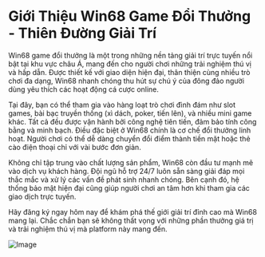 # Giới Thiệu Win68 Game Đổi Thưởng - Thiên Đường Giải Trí

Win68 game đổi thưởng là một trong những nền tảng giải trí trực tuyến nổi bật tại khu vực châu Á, mang đến cho người chơi những trải nghiệm thú vị và hấp dẫn. Được thiết kế với giao diện hiện đại, thân thiện cùng nhiều trò chơi đa dạng, Win68 nhanh chóng thu hút sự chú ý của đông đảo người dùng yêu thích các hoạt động cá cược online.

Tại đây, bạn có thể tham gia vào hàng loạt trò chơi đình đám như slot games, bài bạc truyền thống (xì dách, poker, tiến lên), và nhiều mini game khác. Tất cả đều được vận hành bởi công nghệ tiên tiến, đảm bảo tính công bằng và minh bạch. Điều đặc biệt ở Win68 chính là cơ chế đổi thưởng linh hoạt. Người chơi có thể dễ dàng chuyển đổi điểm thành tiền mặt hoặc thẻ cào điện thoại chỉ với vài bước đơn giản.

Không chỉ tập trung vào chất lượng sản phẩm, Win68 còn đầu tư mạnh mẽ vào dịch vụ khách hàng. Đội ngũ hỗ trợ 24/7 luôn sẵn sàng giải đáp mọi thắc mắc và xử lý các vấn đề phát sinh nhanh chóng. Bên cạnh đó, hệ thống bảo mật hiện đại cũng giúp người chơi an tâm hơn khi tham gia các giao dịch trực tuyến.

Hãy đăng ký ngay hôm nay để khám phá thế giới giải trí đỉnh cao mà Win68 mang lại. Chắc chắn bạn sẽ không thất vọng với những phần thưởng giá trị và trải nghiệm thú vị mà platform này mang đến.

![Image](https://github.com/user-attachments/assets/bd51ea9f-0666-407b-a7a7-98ead6de688c)
